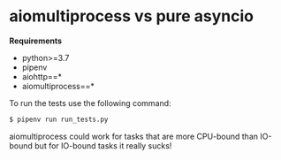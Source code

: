 aiomultiprocess vs pure asyncio
===============================

**Requirements**
* python>=3.7
* pipenv
* aiohttp==\*
* aiomultiprocess==\*

To run the tests use the following command:
```python
$ pipenv run run_tests.py
```

aiomultiprocess could work for tasks that are more CPU-bound than IO-bound but
for IO-bound tasks it really sucks!
